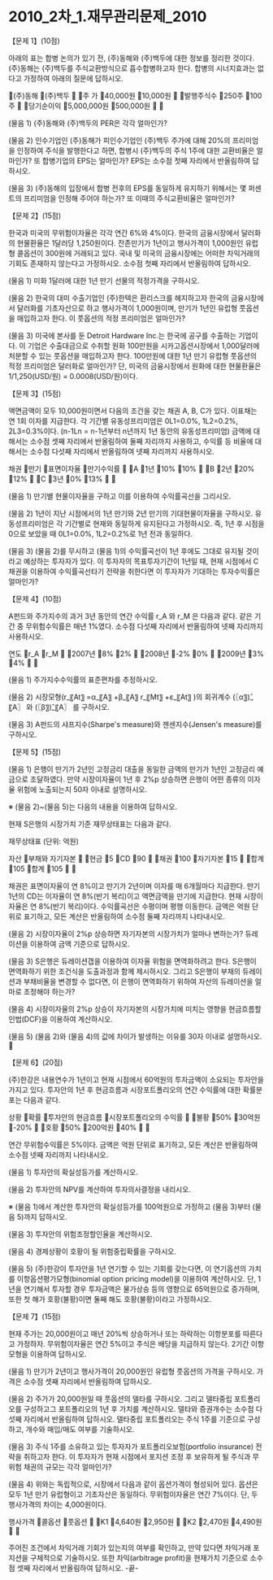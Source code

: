 # 2010_2차_1.재무관리문제_2010

【문제 1】(10점)아래의 표는 합병 논의가 있기 전, (주)동해와 (주)백두에 대한 정보를 정리한 것이다. (주)동해는 (주)백두를 주식교환방식으로 흡수합병하고자 한다. 합병의 시너지효과는 없다고 가정하여 아래의 질문에 답하시오.(주)동해(주)백두주 가40,000원10,000원발행주식수250주100주당기순이익5,000,000원500,000원(물음 1) (주)동해와 (주)백두의 PER은 각각 얼마인가?(물음 2) 인수기업인 (주)동해가 피인수기업인 (주)백두 주가에 대해 20%의 프리미엄을 인정하여 주식을 발행한다고 하면, 합병시 (주)백두의 주식 1주에 대한 교환비율은 얼마인가? 또 합병기업의 EPS는 얼마인가? EPS는 소수점 첫째 자리에서 반올림하여 답하시오. (물음 3) (주)동해의 입장에서 합병 전후의 EPS를 동일하게 유지하기 위해서는 몇 퍼센트의 프리미엄을 인정해 주어야 하는가? 또 이때의 주식교환비율은 얼마인가?【문제 2】(15점)한국과 미국의 무위험이자율은 각각 연간 6%와 4%이다. 한국의 금융시장에서 달러화의 현물환율은 1달러당 1,250원이다. 잔존만기가 1년이고 행사가격이 1,000원인 유럽형 콜옵션이 300원에 거래되고 있다. 국내 및 미국의 금융시장에는 어떠한 차익거래의 기회도 존재하지 않는다고 가정하시오. 소수점 첫째 자리에서 반올림하여 답하시오.(물음 1) 미화 1달러에 대한 1년 만기 선물의 적정가격을 구하시오.(물음 2) 한국의 대미 수출기업인 (주)한텍은 환리스크를 헤지하고자 한국의 금융시장에서 달러화를 기초자산으로 하고 행사가격이 1,000원이며, 만기가 1년인 유럽형 풋옵션을 매입하고자 한다. 이 풋옵션의 적정 프리미엄은 얼마인가? (물음 3) 미국에 본사를 둔 Detroit Hardware Inc.는 한국에 공구를 수출하는 기업이다. 이 기업은 수출대금으로 수취할 원화 100만원을 시카고옵션시장에서 1,000달러에 처분할 수 있는 풋옵션을 매입하고자 한다. 100만원에 대한 1년 만기 유럽형 풋옵션의 적정 프리미엄은 달러화로 얼마인가? 단, 미국의 금융시장에서 원화에 대한 현물환율은 1/1,250(USD/원) = 0.0008(USD/원)이다. 【문제 3】(15점)액면금액이 모두 10,000원이면서 다음의 조건을 갖는 채권 A, B, C가 있다. 이표채는 연 1회 이자를 지급한다. 각 기간별 유동성프리미엄은 0L1=0.0%, 1L2=0.2%, 2L3=0.3%이다. (n-1Ln = n-1년부터 n년까지 1년 동안의 유동성프리미엄)금액에 대해서는 소수점 셋째 자리에서 반올림하여 둘째 자리까지 사용하고, 수익률 등 비율에 대해서는 소수점 다섯째 자리에서 반올림하여 넷째 자리까지 사용하시오.채권만기표면이자율만기수익률A1년10%10%B2년20%12%C3년0%13%(물음 1) 만기별 현물이자율을 구하고 이를 이용하여 수익률곡선을 그리시오.(물음 2) 1년이 지난 시점에서의 1년 만기와 2년 만기의 기대현물이자율을 구하시오. 유동성프리미엄은 각 기간별로 현재와 동일하게 유지된다고 가정하시오. 즉, 1년 후 시점을 0으로 보았을 때  0L1=0.0%, 1L2=0.2%로 1년 전과 동일하다.(물음 3) (물음 2)를 무시하고 (물음 1)의 수익률곡선이 1년 후에도 그대로 유지될 것이라고 예상하는 투자자가 있다. 이 투자자의 목표투자기간이 1년일 때, 현재 시점에서 C채권을 이용하여 수익률곡선타기 전략을 취한다면 이 투자자가 기대하는 투자수익률은 얼마인가?【문제 4】(10점)A펀드와 주가지수의 과거 3년 동안의 연간 수익률 r_A 와 r_M 은 다음과 같다. 같은 기간 중 무위험수익률은 매년 1%였다. 소수점 다섯째 자리에서 반올림하여 넷째 자리까지 사용하시오.연도r_A r_M 2007년8%2%2008년-2%0%2009년3%4%(물음 1) 주가지수수익률의 표준편차를 추정하시오.(물음 2) 시장모형(r_〖At〗 =α_〖A〗 +β_〖A〗 r_〖Mt〗 +ε_〖At〗 )의 회귀계수 (〖α〗)̂_〖A〗 와 (〖β〗)̂_〖A〗 를 구하시오.(물음 3) A펀드의 샤프지수(Sharpe's measure)와 젠센지수(Jensen's measure)를 구하시오.【문제 5】(15점)(물음 1) 은행이 만기가 2년인 고정금리 대출을 동일한 금액의 만기가 1년인 고정금리 예금으로 조달하였다. 만약 시장이자율이 1년 후 2%p 상승하면 은행이 어떤 종류의 이자율 위험에 노출되는지 50자 이내로 설명하시오. ※ (물음 2)~(물음 5)는 다음의 내용을 이용하여 답하시오. 현재 S은행의 시장가치 기준 재무상태표는 다음과 같다.재무상태표 (단위: 억원)자산부채와 자기자본현금5CD90채권100자기자본15합계105합계105채권은 표면이자율이 연 8%이고 만기가 2년이며 이자를 매 6개월마다 지급한다. 만기 1년의 CD는 이자율이 연 8%(반기 복리)이고 액면금액을 만기에 지급한다. 현재 시장이자율은 연 8%(반기 복리)이다. 수익률곡선은 수평이며 평행 이동한다. 금액은 억원 단위로 표기하고, 모든 계산은 반올림하여 소수점 둘째 자리까지 나타내시오. (물음 2) 시장이자율이 2%p 상승하면 자기자본의 시장가치가 얼마나 변하는가? 듀레이션을 이용하여 금액 기준으로 답하시오.(물음 3) S은행은 듀레이션갭을 이용하여 이자율 위험을 면역화하려고 한다. S은행이 면역화하기 위한 조건식을 도출과정과 함께 제시하시오. 그리고 S은행이 부채의 듀레이션과 부채비율을 변경할 수 없다면, 이 은행이 면역화하기 위하여 자산의 듀레이션을 얼마로 조정해야 하는가? (물음 4) 시장이자율의 2%p 상승이 자기자본의 시장가치에 미치는 영향을 현금흐름할인법(DCF)을 이용하여 계산하시오.  (물음 5) (물음 2)와 (물음 4)의 값에 차이가 발생하는 이유를 30자 이내로 설명하시오.【문제 6】(20점)(주)한강은 내용연수가 1년이고 현재 시점에서 60억원의 투자금액이 소요되는 투자안을 가지고 있다. 투자안의 1년 후 현금흐름과 시장포트폴리오의 연간 수익률에 대한 확률분포는 다음과 같다.                                      상황확률투자안의현금흐름시장포트폴리오의 수익률불황50%30억원-20%호황50%200억원40%연간 무위험수익률은 5%이다. 금액은 억원 단위로 표기하고, 모든 계산은 반올림하여 소수점 넷째 자리까지 나타내시오.  (물음 1) 투자안의 확실성등가를 계산하시오. (물음 2) 투자안의 NPV를 계산하여 투자의사결정을 내리시오.※ (물음 1)에서 계산한 투자안의 확실성등가를 100억원으로 가정하고 (물음 3)부터 (물음 5)까지 답하시오.(물음 3) 투자안의 위험조정할인율을 계산하시오.(물음 4) 경제상황이 호황이 될 위험중립확률을 구하시오.(물음 5) (주)한강이 투자안을 1년 연기할 수 있는 기회를 갖는다면, 이 연기옵션의 가치를 이항옵션평가모형(binomial option pricing model)을 이용하여 계산하시오. 단, 1년을 연기해서 투자할 경우 투자금액은 물가상승 등의 영향으로 65억원으로 증가하며, 또한 첫 해가 호황(불황)이면 둘째 해도 호황(불황)이라고 가정하시오.【문제 7】(15점)현재 주가는 20,000원이고 매년 20%씩 상승하거나 또는 하락하는 이항분포를 따른다고 가정하자. 무위험이자율은 연간 5%이고 주식은 배당을 지급하지 않는다. 2기간 이항모형을 이용하여 답하시오. (물음 1) 만기가 2년이고 행사가격이 20,000원인 유럽형 풋옵션의 가격을 구하시오. 가격은 소수점 셋째 자리에서 반올림하여 답하시오. (물음 2) 주가가 20,000원일 때 풋옵션의 델타를 구하시오. 그리고 델타중립 포트폴리오를 구성하고그 포트폴리오의 1년 후 가치를 계산하시오. 델타와 증권개수는 소수점 다섯째 자리에서 반올림하여 답하시오. 델타중립 포트폴리오는 주식 1주를 기준으로 구성하고, 개수와 매입/매도 여부를 기술하시오. (물음 3) 주식 1주를 소유하고 있는 투자자가 포트폴리오보험(portfolio insurance) 전략을 취하고자 한다. 이 투자자가 현재 시점에서 포지션 조정 후 보유하게 될 주식과 무위험 채권의 규모는 각각 얼마인가?                        (물음 4) 위와는 독립적으로, 시장에서 다음과 같이 옵션가격이 형성되어 있다. 옵션은 모두 1년 만기 유럽형이고 기초자산은 동일하다. 무위험이자율은 연간 7%이다. 단, 두 행사가격의 차이는 4,000원이다. 행사가격콜옵션풋옵션K14,640원2,950원K22,470원4,490원주어진 조건에서 차익거래 기회가 있는지의 여부를 확인하고, 만약 있다면 차익거래 포지션을 구체적으로 기술하시오. 또한 차익(arbitrage profit)을 현재가치 기준으로 소수점 셋째 자리에서 반올림하여 답하시오. -끝-